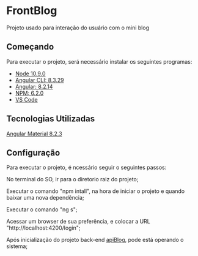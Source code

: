 # FrontBlog

Projeto usado para interação do usuário com o mini blog

## Começando

Para executar o projeto, será necessário instalar os seguintes programas:

- [Node 10.9.0](https://nodejs.org/en/)
- [Angular CLI: 8.3.29](https://angular.io/cli)
- [Angular: 8.2.14](https://angular.io/)
- [NPM: 6.2.0](https://www.npmjs.com/)
- [VS Code](https://code.visualstudio.com/)

## Tecnologias Utilizadas

[Angular Material 8.2.3](https://v8.material.angular.io/)

## Configuração

Para executar o projeto, é ncessário seguir o seguintes passos:

No terminal do SO, ir para o diretorio raiz do projeto;

Executar o comando "npm intall", na hora de iniciar o projeto e quando baixar uma nova dependência;

Executar o comando "ng s";

Acessar um browser de sua preferência, e colocar a URL "http://localhost:4200/login";

Após inicialização do projeto back-end [apiBlog](https://github.com/paulojunior97/apiblog), pode está operando o sistema;
